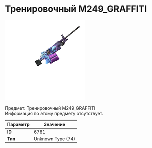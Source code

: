 # Тренировочный M249_GRAFFITI

![Item Image](../img/6781.webp?raw=true)

Предмет: Тренировочный M249_GRAFFITI<br>Информация по этому предмету отсутствует.


| Параметр | Значение |
|----------|----------|
| **ID** | 6781 |
| **Тип** | Unknown Type (74) |

